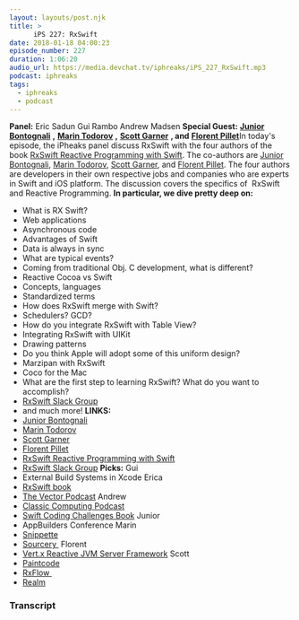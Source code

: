 ```yaml
---
layout: layouts/post.njk
title: >
      iPS 227: RxSwift
date: 2018-01-18 04:00:23
episode_number: 227
duration: 1:06:20
audio_url: https://media.devchat.tv/iphreaks/iPS_227_RxSwift.mp3
podcast: iphreaks
tags: 
  - iphreaks
  - podcast
---
```


 **Panel:** Eric Sadun Gui Rambo Andrew Madsen **Special Guest:** [**Junior Bontognali**](https://twitter.com/bontoJR) **,** [**Marin Todorov**](https://twitter.com/icanzilb) **,** [**Scott Garner**](https://twitter.com/scotteg) **, and** [**Florent Pillet**](https://twitter.com/fpillet)In today's episode, the iPheaks panel discuss RxSwift with the four authors of the book [RxSwift Reactive Programming with Swift](https://www.raywenderlich.com/158026/introducing-rxswift-reactive-programming-swift). The co-authors are [Junior Bontognali](https://twitter.com/bontoJR), [Marin Todorov](https://twitter.com/icanzilb), [Scott Garner](https://twitter.com/scotteg), and [Florent Pillet](https://twitter.com/fpillet). The four authors are developers in their own respective jobs and companies who&nbsp;are experts in Swift and iOS platform. The discussion covers the specifics of&nbsp; RxSwift and Reactive Programming. **In particular, we dive pretty deep on:**
- What is RX Swift?
- Web applications
- Asynchronous code
- Advantages of Swift
- Data is always in sync
- What are typical events?
- Coming from traditional Obj. C development, what is different?
- Reactive Cocoa vs Swift
- Concepts, languages
- Standardized terms
- How does RxSwift merge with Swift?
- Schedulers? GCD?
- How do you integrate RxSwift with Table View?
- Integrating RxSwift with UIKit
- Drawing patterns
- Do you think Apple will adopt some of this uniform design?
- Marzipan with RxSwift
- Coco for the Mac
- What are the first step to learning RxSwift? What do you want to accomplish?
- [RxSwift Slack Group](https://rxswift-slack.herokuapp.com)
- and much more!
**LINKS:**
- [Junior Bontognali](https://twitter.com/bontoJR)
- [Marin Todorov](https://twitter.com/icanzilb)
- [Scott Garner](https://twitter.com/scotteg)
- [Florent Pillet](https://twitter.com/fpillet)
- [RxSwift Reactive Programming with Swift](https://www.raywenderlich.com/158026/introducing-rxswift-reactive-programming-swift)
- [RxSwift Slack Group](https://rxswift-slack.herokuapp.com)
**Picks:** Gui
- External Build Systems in Xcode
Erica
- [RxSwift book](https://store.raywenderlich.com/products/rxswift)
- [The Vector Podcast](https://overcast.fm/+K8lhSWphE)
Andrew
- [Classic Computing Podcast](http://www.classiccomputing.com/CCPodcasts/CC_Show/CC_Show.html)
- [Swift Coding Challenges Book](http://snippette.com)
Junior
- AppBuilders Conference
Marin
- [Snippette](http://snippette.com)
- [Sourcery&nbsp;](https://github.com/krzysztofzablocki/Sourcery)
Florent
- [Vert.x Reactive JVM Server Framework](http://vertx.io)
Scott
- [Paintcode](https://www.paintcodeapp.com)
- [RxFlow&nbsp;](https://github.com/RxSwiftCommunity/RxFlow)
- [Realm](https://realm.io)


### Transcript


